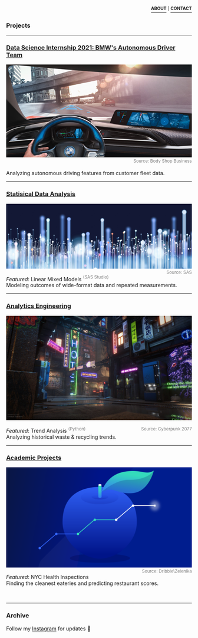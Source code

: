 <p align="right">
  <a href="https://zenjen-devs.github.io/bio"><b><sup>ABOUT</sup></b></a><sup> |</sup>
  <a href="mailto:jen.arriaza@nyu.edu"><b><sup>CONTACT</sup></b></a>
  
  </p>


### Projects

---

### [Data Science Internship 2021: BMW's Autonomous Driver Team](/internship2021)

<p><a href="https://zenjen-devs.github.io/internship2021"><img src="images/BMW-Intel.jpg?raw=true"/></a>
<br>
<span style="float:right; color: gray;"><sup>Source: Body Shop Business</sup></span></p>
<br>
Analyzing autonomous driving features from customer fleet data.


---

### [Statisical Data Analysis](/statisticaldataanalysis)

<p><a href="https://zenjen-devs.github.io/statisticaldataanalysis"><img src="images/dataprofessionals.JPG?raw=true"/></a>
<br>
<span style="float: right; color: gray;"><sup>Source: SAS</sup></span></p>

<i>Featured</i>: Linear Mixed Models <span style="color: gray;"><sup>(SAS Studio)</sup></span>
<br>
Modeling outcomes of wide-format data and repeated measurements.
<br>

---

### [Analytics Engineering](/analytics-python)
<p><a href="https://zenjen-devs.github.io/analytics-python"><img src="images/civilizationfiction.jpg?raw=true"/></a>

<span style="float:right; color: gray;"><sup>Source: Cyberpunk 2077</sup></span></p>

<i>Featured</i>: Trend Analysis <span style="color: gray;"><sup>(Python)</sup></span>
<br>
Analyzing historical waste & recycling trends.
<br>

---

### [Academic Projects](/academicprojects)
<p><a href="https://zenjen-devs.github.io/academicprojects"><img src="images/analytics-apple2.png?raw=true"/></a>
<br>
<span style="float:right; color: gray;"><sup>Source: Dribble\Zelenika</sup></span></p>

*Featured*: NYC Health Inspections
<br>
Finding the cleanest eateries and predicting restaurant scores.

<br>

---


### Archive

Follow my [Instagram](https://www.instagram.com/zenjen.io) for updates 🔮



<!-- Remove above link if you don't want to attibute -->
